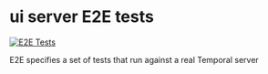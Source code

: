 # ui server E2E tests

[![E2E Tests](https://github.com/temporalio/ui-server/actions/workflows/e2e.yml/badge.svg)](https://github.com/temporalio/ui-server/actions/workflows/e2e.yml)

E2E specifies a set of tests that run against a real Temporal server
